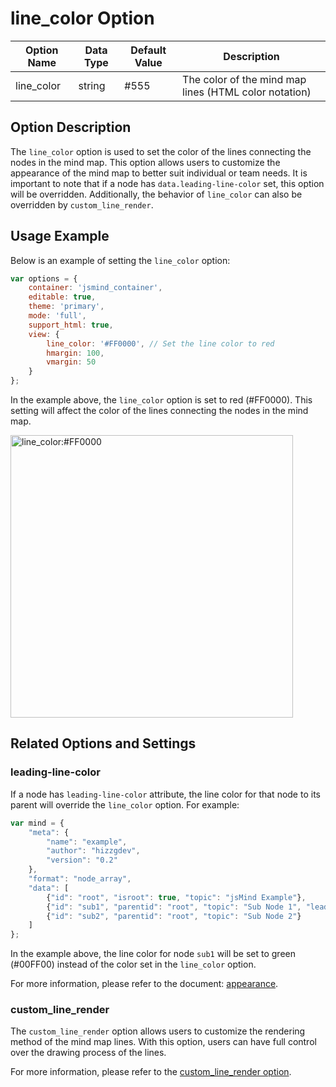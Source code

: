 # line_color Option

| Option Name | Data Type | Default Value | Description |
| --- | --- | --- | --- |
| line_color | string | #555 | The color of the mind map lines (HTML color notation) |

## Option Description

The `line_color` option is used to set the color of the lines connecting the nodes in the mind map. This option allows users to customize the appearance of the mind map to better suit individual or team needs. It is important to note that if a node has `data.leading-line-color` set, this option will be overridden. Additionally, the behavior of `line_color` can also be overridden by `custom_line_render`.

## Usage Example

Below is an example of setting the `line_color` option:

```javascript
var options = {
    container: 'jsmind_container',
    editable: true,
    theme: 'primary',
    mode: 'full',
    support_html: true,
    view: {
        line_color: '#FF0000', // Set the line color to red
        hmargin: 100,
        vmargin: 50
    }
};
```

In the example above, the `line_color` option is set to red (#FF0000). This setting will affect the color of the lines connecting the nodes in the mind map.

<img width="452" alt="line_color:#FF0000" src="https://github.com/hizzgdev/jsmind/assets/1690290/2ae28830-4aee-4c8d-b073-e3e07d33af3c">

## Related Options and Settings

### leading-line-color

If a node has `leading-line-color` attribute, the line color for that node to its parent will override the `line_color` option. For example:

```javascript
var mind = {
    "meta": {
        "name": "example",
        "author": "hizzgdev",
        "version": "0.2"
    },
    "format": "node_array",
    "data": [
        {"id": "root", "isroot": true, "topic": "jsMind Example"},
        {"id": "sub1", "parentid": "root", "topic": "Sub Node 1", "leading-line-color": "#00FF00"},
        {"id": "sub2", "parentid": "root", "topic": "Sub Node 2"}
    ]
};
```

In the example above, the line color for node `sub1` will be set to green (#00FF00) instead of the color set in the `line_color` option.

For more information, please refer to the document: [appearance](../advanced/appearance.md).

### custom_line_render

The `custom_line_render` option allows users to customize the rendering method of the mind map lines. With this option, users can have full control over the drawing process of the lines.

For more information, please refer to the [custom_line_render option](option.view.custom_line_render.md).